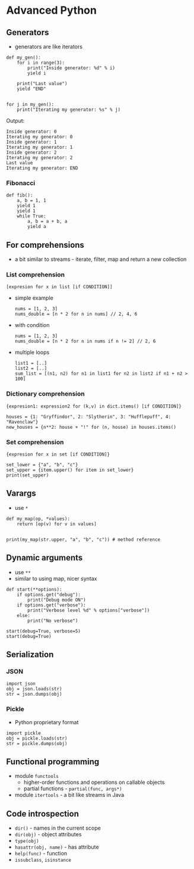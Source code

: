 # Advanced Python

## Generators
- generators are like iterators
```
def my_gen():
    for i in range(3):
        print("Inside generator: %d" % i)
        yield i

    print("Last value")
    yield "END"


for j in my_gen():
    print("Iterating my generator: %s" % j)
```

Output:
```
Inside generator: 0
Iterating my generator: 0
Inside generator: 1
Iterating my generator: 1
Inside generator: 2
Iterating my generator: 2
Last value
Iterating my generator: END
```

### Fibonacci
```
def fib():
    a, b = 1, 1
    yield 1
    yield 1
    while True:
        a, b = a + b, a
        yield a
```

## For comprehensions
- a bit similar to streams - iterate, filter, map and return a new collection

### List comprehension
```
[expresion for x in list [if CONDITION]]
```

- simple example
    ```
    nums = [1, 2, 3]
    nums_double = [n * 2 for n in nums] // 2, 4, 6
    ```
- with condition
    ```
    nums = [1, 2, 3]
    nums_double = [n * 2 for n in nums if n != 2] // 2, 6
    ```
- multiple loops
  ```
  list1 = [..]
  list2 = [..]
  sum_list = [(n1, n2) for n1 in list1 for n2 in list2 if n1 + n2 > 100]
  ```

### Dictionary comprehension
```
{expresion1: expression2 for (k,v) in dict.items() [if CONDITION]}
```

```
houses = {1: "Gryffindor", 2: "Slytherin", 3: "Hufflepuff", 4: "Ravenclaw"}
new_houses = {n**2: house + "!" for (n, house) in houses.items()
```

### Set comprehension
```
{expresion for x in set [if CONDITION]}
```

```
set_lower = {"a", "b", "c"}
set_upper = {item.upper() for item in set_lower}
print(set_upper)
```

## Varargs
- use `*`
```
def my_map(op, *values):
    return [op(v) for v in values]


print(my_map(str.upper, "a", "b", "c")) # method reference
```

## Dynamic arguments
- use `**`
- similar to using map, nicer syntax
```
def start(**options):
    if options.get("debug"):
        print("Debug mode ON")
    if options.get("verbose"):
        print("Verbose level %d" % options["verbose"])
    else:
        print("No verbose")

start(debug=True, verbose=5)
start(debug=True)
```

## Serialization

### JSON
```
import json
obj = json.loads(str)
str = json.dumps(obj)
```

### Pickle
- Python proprietary format
```
import pickle
obj = pickle.loads(str)
str = pickle.dumps(obj)
```

## Functional programming
- module `functools`
    - higher-order functions and operations on callable objects
    - partial functions - `partial(func, args*)`
- module `itertools` - a bit like streams in Java

## Code introspection
- `dir()` - names in the current scope
- `dir(obj)` - object attributes
- `type(obj)`
- `hasattr(obj, name)` - has attribute
- `help(func)` - function
- `issubclass`, `isinstance`